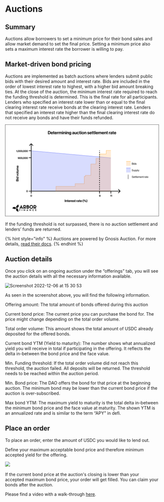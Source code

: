 # Auctions

## Summary

Auctions allow borrowers to set a minimum price for their bond sales and allow market demand to set the final price. Setting a minimum price also sets a maximum interest rate the borrower is willing to pay.

## Market-driven bond pricing

Auctions are implemented as batch auctions where lenders submit public bids with their desired amount and interest rate. Bids are included in the order of lowest interest rate to highest, with a higher bid amount breaking ties. At the close of the auction, the minimum interest rate required to reach the funding threshold is determined. This is the final rate for all participants. Lenders who specified an interest rate lower than or equal to the final clearing interest rate receive bonds at the clearing interest rate. Lenders that specified an interest rate higher than the final clearing interest rate do not receive any bonds and have their funds refunded.

![](<../../.gitbook/assets/image (44).png>)

If the funding threshold is not surpassed, there is no auction settlement and lenders’ funds are returned.

{% hint style="info" %}
Auctions are powered by Gnosis Auction. For more details, [read their docs](https://gnosis-auction.eth.link/#/docs#topAnchor).
{% endhint %}

## Auction details

Once you click on an ongoing auction under the “offerings” tab, you will see the auction details with all the necessary information available.

![Screenshot 2022-12-06 at 15 30 53](https://user-images.githubusercontent.com/112566599/205860129-23223a61-903f-4dd0-a641-ed7906989fc5.png)

As seen in the screenshot above, you will find the following information.

Offering amount: The total amount of bonds offered during this auction

Current bond price: The current price you can purchase the bond for. The price might change depending on the total order volume.

Total order volume: This amount shows the total amount of USDC already deposited for the offered bonds.

Current bond YTM (Yield to maturity): The number shows what annualized yield you will receive in total if participating in the offering. It reflects the delta in-between the bond price and the face value.

Min. Funding threshold: If the total order volume did not reach this threshold, the auction failed. All deposits will be returned. The threshold needs to be reached within the auction period.

Min. Bond price: The DAO offers the bond for that price at the beginning auction. The minimum bond may be lower than the current bond price if the auction is over-subscribed.

Max bond YTM: The maximum yield to maturity is the total delta in-between the minimum bond price and the face value at maturity. The shown YTM is an annualized rate and is similar to the term “APY” in defi.

## Place an order

To place an order, enter the amount of USDC you would like to lend out.

Define your maximum acceptable bond price and therefore minimum accepted yield for the offering.

![](https://user-images.githubusercontent.com/112566599/205862297-64cf00b6-8c42-4c46-b562-202791b5e915.jpeg)

If the current bond price at the auction's closing is lower than your accepted maximum bond price, your order will get filled. You can claim your bonds after the auction.

Please find a video with a walk-through [here](https://youtu.be/dlOd0nAUmVM).&#x20;
